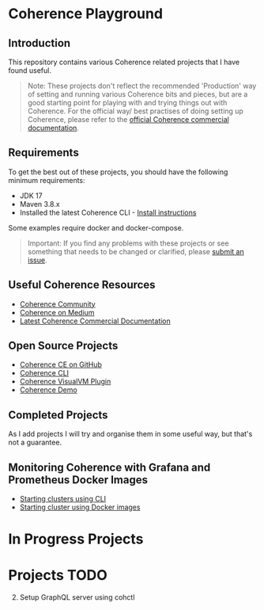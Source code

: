 # Coherence Playground

## Introduction

This repository contains various Coherence related projects that I have found useful.

> Note: These projects don't reflect the recommended 'Production' way of setting and running various Coherence
bits and pieces, but are a good starting point for playing with and trying things out with Coherence. 
> For the official way/ best practises of doing setting up Coherence, please refer to the [official Coherence commercial documentation](https://docs.oracle.com/en/middleware/standalone/coherence/14.1.1.2206/).

## Requirements

To get the best out of these projects, you should have the following minimum requirements:

* JDK 17
* Maven 3.8.x
* Installed the latest Coherence CLI - [Install instructions](https://oracle.github.io/coherence-cli/docs/latest/#/docs/installation/01_installation)

Some examples require docker and docker-compose.

>Important: If you find any problems with these projects or see something that needs to 
> be changed or clarified, please [submit an issue](https://github.com/tmiddlet2666/coherence-playground/issues/new/choose).

## Useful Coherence Resources

* [Coherence Community](https://coherence.community/)
* [Coherence on Medium](https://medium.com/oracle-coherence)
* [Latest Coherence Commercial Documentation](https://docs.oracle.com/en/middleware/standalone/coherence/14.1.1.2206/)

## Open Source Projects

* [Coherence CE on GitHub](https://github.com/oracle/coherence)
* [Coherence CLI](https://github.com/oracle/coherence-cli)
* [Coherence VisualVM Plugin](https://github.com/oracle/coherence-visualvm)
* [Coherence Demo](https://github.com/coherence-community/coherence-demo)

## Completed Projects

As I add projects I will try and organise them in some useful way, but that's not a guarantee.

## Monitoring Coherence with Grafana and Prometheus Docker Images

* [Starting clusters using CLI](monitoring)
* [Starting cluster using Docker images](monitoring-docker)
 
# In Progress Projects


# Projects TODO

2. Setup GraphQL server using cohctl



